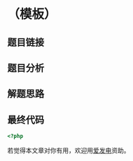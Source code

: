 # （模板）

## 题目链接



## 题目分析



## 解题思路



## 最终代码

```php
<?php

```

若觉得本文章对你有用，欢迎用[爱发电](https://afdian.net/@skys215)资助。

